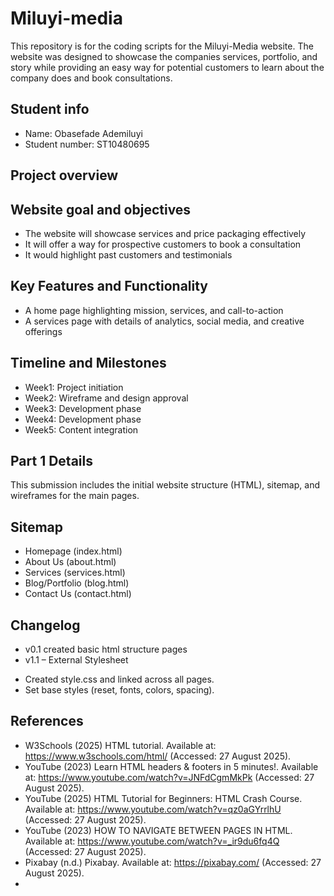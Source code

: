 # Miluyi-media
This repository is for the coding scripts for the Miluyi-Media website. The website was designed to showcase the companies services, portfolio, and story while providing an easy way for potential customers to learn about the company does and book consultations.
## Student info
- Name: Obasefade Ademiluyi
- Student number: ST10480695
## Project overview

## Website goal and objectives
- The website will showcase services and price packaging effectively 
- It will offer a way for prospective customers to book a consultation 
- It would highlight past customers and testimonials
## Key Features and Functionality
- A home page highlighting mission, services, and call-to-action 
- A services page with details of analytics, social media, and creative offerings
## Timeline and Milestones
- Week1:  Project initiation
- Week2: Wireframe and design approval
- Week3: Development phase
- Week4: Development phase
- Week5: Content integration
## Part 1 Details
This submission includes the initial website structure (HTML), sitemap, and wireframes for the main pages. 
## Sitemap
- Homepage (index.html)  
- About Us (about.html)  
- Services (services.html)  
- Blog/Portfolio (blog.html)  
- Contact Us (contact.html)
## Changelog
- v0.1 created basic html structure pages
- v1.1 – External Stylesheet
 * Created style.css and linked across all pages.
 * Set base styles (reset, fonts, colors, spacing).
## References
- W3Schools (2025) HTML tutorial. Available at: https://www.w3schools.com/html/ (Accessed: 27 August 2025).
- YouTube (2023) Learn HTML headers & footers in 5 minutes!. Available at: https://www.youtube.com/watch?v=JNFdCgmMkPk (Accessed: 27 August 2025).
- YouTube (2025) HTML Tutorial for Beginners: HTML Crash Course. Available at: https://www.youtube.com/watch?v=qz0aGYrrlhU (Accessed: 27 August 2025).
- YouTube (2023) HOW TO NAVIGATE BETWEEN PAGES IN HTML. Available at: https://www.youtube.com/watch?v=_ir9du6fq4Q (Accessed: 27 August 2025).
- Pixabay (n.d.) Pixabay. Available at: https://pixabay.com/ (Accessed: 27 August 2025).
- 
